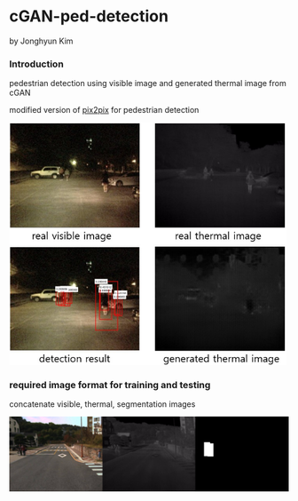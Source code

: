# cGAN-ped-detection
by Jonghyun Kim

### Introduction
pedestrian detection using visible image and generated thermal image from cGAN

modified version of [pix2pix](https://github.com/affinelayer/pix2pix-tensorflow) for pedestrian detection

<div align="left">
    <img src="/image.jpg" width="500px"</img> 
</div>

### required image format for training and testing
concatenate visible, thermal, segmentation images
<div align="left">
    <img src="/image2.png" width="900px"</img> 
</div>
